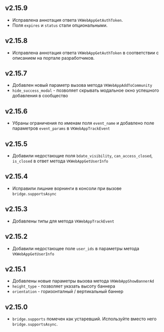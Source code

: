 ## v2.15.9

- Исправлена аннотация ответа `VKWebAppGetAuthToken`.
- Поля `expires` и `status` стали опциональными.

## v2.15.8

- Исправлена аннотация ответа `VKWebAppGetAuthToken` в соответствии с описанием на портале разработчиков.

## v2.15.7

- Добавлен новый параметр вызова метода `VKWebAppAddToCommunity`
- `hide_success_modal` - позволяет скрывать модальное окно успешного добавления в сообщество

## v2.15.6

- Убраны ограничения по именам поля `event_name` и добавлено поле параметров `event_params` в `VKWebAppTrackEvent`

## v2.15.5

- Добавили недостающие поля `bdate_visibility`, `can_access_closed`, `is_closed` в ответ метода `VKWebAppGetUserInfo`

## v2.15.4

- Исправили лишние ворнинги в консоли при вызове `bridge.supportsAsync`

## v2.15.3

- Добавлены типы для метода `VKWebAppTrackEvent`

## v2.15.2

- Добавили недостающее поле `user_ids` в параметры метода `VKWebAppGetUserInfo`

## v2.15.1

- Добавлены новые параметры вызова метода `VKWebAppShowBannerAd`
- `height_type` - позволяет указать высоту баннера
- `orientation` - горизонталный / вертикальный баннер

## v2.15.0

- `bridge.supports` помечен как устаревший. Используйте вместо него `bridge.supportsAsync`.

